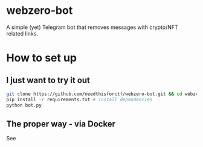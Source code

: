 # webzero-bot

A simple (yet) Telegram bot that removes messages with crypto/NFT related links. 

# How to set up
## I just want to try it out

```bash
git clone https://github.com/needthisforctf/webzero-bot.git && cd webzero-bot
pip install -r requirements.txt # install dependencies
python bot.py
```

## The proper way - via Docker

See 